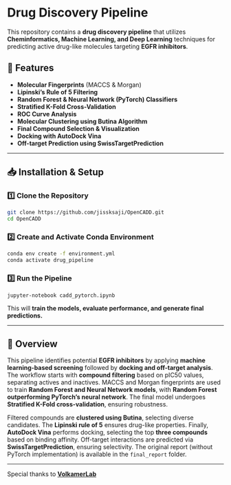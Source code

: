

# Drug Discovery Pipeline

This repository contains a **drug discovery pipeline** that utilizes **Cheminformatics, Machine Learning, and Deep Learning** techniques for predicting active drug-like molecules targeting **EGFR inhibitors**.

## 🚀 Features

- **Molecular Fingerprints** (MACCS & Morgan)
- **Lipinski’s Rule of 5 Filtering**
- **Random Forest & Neural Network (PyTorch) Classifiers**
- **Stratified K-Fold Cross-Validation**
- **ROC Curve Analysis**
- **Molecular Clustering using Butina Algorithm**
- **Final Compound Selection & Visualization**
- **Docking with AutoDock Vina**
- **Off-target Prediction using SwissTargetPrediction**

---

## 📥 Installation & Setup

### 1️⃣ **Clone the Repository**

```bash
git clone https://github.com/jissksaji/OpenCADD.git
cd OpenCADD
```

### 2️⃣ **Create and Activate Conda Environment**

```bash
conda env create -f environment.yml
conda activate drug_pipeline
```

### 3️⃣ **Run the Pipeline**

```bash
jupyter-notebook cadd_pytorch.ipynb
```

This will **train the models, evaluate performance, and generate final predictions.**

---

## 📑 Overview

This pipeline identifies potential **EGFR inhibitors** by applying **machine learning-based screening** followed by **docking and off-target analysis**. The workflow starts with **compound filtering** based on pIC50 values, separating actives and inactives. MACCS and Morgan fingerprints are used to train **Random Forest and Neural Network models**, with **Random Forest outperforming PyTorch’s neural network**. The final model undergoes **Stratified K-Fold cross-validation**, ensuring robustness.

Filtered compounds are **clustered using Butina**, selecting diverse candidates. The **Lipinski rule of 5** ensures drug-like properties. Finally, **AutoDock Vina** performs docking, selecting the top **three compounds** based on binding affinity. Off-target interactions are predicted via **SwissTargetPrediction**, ensuring selectivity. The original report (without PyTorch implementation) is available in the `final_report` folder.

---

Special thanks to **[VolkamerLab](https://volkamerlab.org/)**&#x20;



